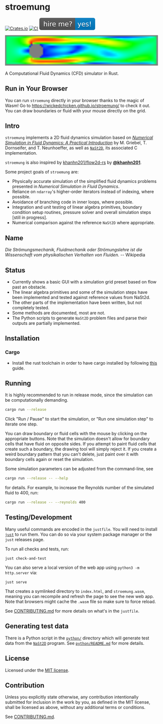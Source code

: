 # stroemung

[![Crates.io](https://img.shields.io/crates/v/stroemung.svg)](https://crates.io/crates/stroemung)
[![CI](https://github.com/wickedchicken/stroemung/workflows/CI/badge.svg)](https://github.com/wickedchicken/stroemung/actions)
[![HireMe](hire_me.svg)](https://wickedchicken.github.io/post/hire-me/)

![Screenshot](screenshot.png)

A Computational Fluid Dynamics (CFD) simulator in Rust.

## Run in Your Browser

You can run `stroemung` directly in your browser thanks to the magic of Wasm! Go to
https://wickedchicken.github.io/stroemung/ to check it out. You can draw boundaries or
fluid with your mouse directly on the grid.

## Intro

`stroemung` implements a 2D fluid dynamics simulation based on
[_Numerical Simulation in Fluid Dynamics: A Practical Introduction_][book] by
M. Griebel, T. Dornseifer, and T. Neunhoeffer, as well as [`NaSt2D`][nast2d], its associated
C implementation.

`stroemung` is also inspired by
[khanhn201/flow2d-rs](https://github.com/khanhn201/flow2d-rs) by
[**@khanhn201**](https://github.com/khanhn201).

Some project goals of `stroemung` are:

* Physically accurate simulation of the simplified fluid dynamics problems presented in
  _Numerical Simulation in Fluid Dynamics_.
* Reliance on `ndarray`'s higher-order iterators instead of indexing, where possible.
* Avoidance of branching code in inner loops, where possible.
* Integration and unit testing of linear algebra primitives, boundary condition setup
  routines, pressure solver and overall simulation steps [still in progress].
* Numerical comparison against the reference `NaSt2D` where appropriate.


## Name

_Die Strömungsmechanik, Fluidmechanik oder Strömungslehre ist die Wissenschaft vom
physikalischen Verhalten von Fluiden._ -- Wikipedia

## Status

* Currently shows a basic GUI with a simulation grid preset based on flow past an
  obstacle.
* The linear algebra primitives and some of the simulation steps have been implemented
  and tested against reference values from NaSt2d.
* The other parts of the implementation have been written, but not completely tested.
* Some methods are documented, most are not.
* The Python scripts to generate `NaSt2D` problem files and parse their outputs are
  partially implemented.

## Installation

### Cargo

* Install the rust toolchain in order to have cargo installed by following
  [this](https://www.rust-lang.org/tools/install) guide.

## Running

It is highly recommended to run in release mode, since the simulation can be
computationally demanding.

```sh
cargo run --release
```

Click "Run / Pause" to start the simulation, or "Run one simulation step" to iterate one
step.

You can draw boundary or fluid cells with the mouse by clicking on the
appropriate buttons. Note that the simulation doesn't allow for boundary
cells that have fluid on opposite sides. If you attempt to paint fluid
cells that create such a boundary, the drawing tool will simply reject
it. If you create a weird boundary pattern that you can't delete, just
paint over it with boundary cells again or reset the simulation.

Some simulation parameters can be adjusted from the command-line, see

```sh
cargo run --release -- --help
```

for details. For example, to increase the Reynolds number of the simulated fluid to
400, run:

```sh
cargo run --release -- --reynolds 400
```

## Testing/Development

Many useful commands are encoded in the `justfile`. You will need to install [`just`][just] to run them. You can do so via your system package
manager or the `just` releases page.

To run all checks and tests, run:

  ```shell
  just check-and-test
  ```

You can also serve a local version of the web app using `python3 -m http.server` via:

```shell
just serve
```

That creates a symlinked directory to `index.html`, and `stroemung.wasm`, meaning you
can recompile and refresh the page to see the new web app. Note that browsers
might cache the `.wasm` file so make sure to force reload.

See [CONTRIBUTING.md](CONTRIBUTING.md) for more details on what's in the `justfile`.

## Generating test data

There is a Python script in the [`python/`](python/) directory which will generate
test data from the [`NaSt2D`][nast2d] program. See [`python/README.md`](python/README.md)
for more details.

## License

Licensed under the [MIT license](LICENSE).

## Contribution

Unless you explicitly state otherwise, any contribution intentionally submitted
for inclusion in the work by you, as defined in the MIT license, shall be
licensed as above, without any additional terms or conditions.

See [CONTRIBUTING.md](CONTRIBUTING.md).

[nast2d]: https://ins.uni-bonn.de/content/software-nast2d
[book]: https://epubs.siam.org/doi/10.1137/1.9780898719703
[just]: https://github.com/casey/just

